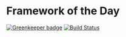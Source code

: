# Framework of the Day

[![Greenkeeper badge](https://badges.greenkeeper.io/spences10/framework-of-the-day.svg)](https://greenkeeper.io/)
[![Build Status](https://travis-ci.org/spences10/framework-of-the-day.svg?branch=master)](https://travis-ci.org/spences10/framework-of-the-day)
